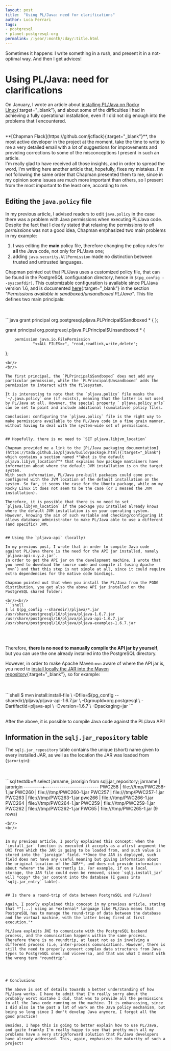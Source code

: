 ```yaml
---
layout: post
title:  "Using PL/Java: need for clarifications"
author: Luca Ferrari
tags:
- postgresql
- planet-postgresql-org
permalink: /:year/:month/:day/:title.html
---
```

Sometimes it happens: I write something in a rush, and present it in a not-optimal way. And then I get advices!

# Using PL/Java: need for clarifications

On January, I wrote an article about [installing PL/Java on Rocky Linux](https://fluca1978.github.io/2024/01/17/pljavaPostgreSQL16.html){:target="_blank"}, and about some of the difficulties I had in achieving a fully operational installation, even if I did not dig enough into the problems that I encountered.

<br/>
**[Chapman Flack](https://github.com/jcflack){:target="_blank"}**, the most active developer in the project at the moment, take the time to write to me a very detailed email with a lot of suggestions for improvements and providing corrections to some of the misconceptions I present in such an article.

<br/>
I'm really glad to have received all those insights, and in order to spread the word, I'm writing here another article that, hopefully, fixes my mistakes.
I'm not following the same order that Chapman presented them to me, since in my opinion some issues are much more important than others, so I present from the most important to the least one, according to me.

## Editing the `java.policy` file

In my previous article, I advised readers to edit `java.policy` in the case there was a problem with Java permissions when executing PL/Java code.
Despite the fact that I clearly stated that relaxing the permissions to *all permissions* was not a good idea, Chapman emphasized two main problems in my example:
1) I was editing the **main** policy file, therefore changing the policy rules for **all** the Java code, not only for PL/Java one;
2) adding `java.security.AllPermission` made no distinction between trusted and untrusted languages.

Chapman pointed out that PL/Java uses a customized policy file, that can be found in the PostgreSQL configuration directory, hence in `$(pg_config --sysconfdir)`. This customizable configuration is available since PL/Java version 1.6, and is documented [here](https://tada.github.io/pljava/use/policy.html){:target="_blank"} in the section *"Permissions available in sandboxed/unsandboxed PL/Java"*.
This file defines two main principals:

<br/>
<br/>
```java
grant principal org.postgresql.pljava.PLPrincipal$Sandboxed * {
};


grant principal org.postgresql.pljava.PLPrincipal$Unsandboxed * {

        permission java.io.FilePermission
                "<<ALL FILES>>", "read,readlink,write,delete";
};


```
<br/>
<br/>

The first principal, the `PLPrincipal$Sandboxed` does not add any particular permission, while the `PLPrincipal$Unsandboxed` adds the permission to interact with the filesystem.

It is interesting to note that the `pljava.policy` file masks the `~/.java.policy` one (if exists), meaning that the latter is not used by PL/Java at all. However, the special property ` pljava.policy_urls` can be set to point and include additional (cumulative) policy files.

Conclusion: configuring the `pljava.policy` file is the right way to make permissions available to the PL/Java code in a fine grain manner, without having to deal with the system-wide set of permissions.


## Hopefully, there is no need to `SET pljava.libjvm_location`

Chapman provided me a link to the [PL/Java packaging documentation](https://tada.github.io/pljava/build/package.html){:target="_blank"} which contains a section named *"What is the default pljava.libjvm_location?"* that explains how package mantainers have information about where the default JVM installation is on the target system.
With such information, PL/Java pre-built packages could come pre-configured with the JVM location of the default installation on the system. So far, it seems the case for the Ubuntu package, while on my Rocky Linux it does not seem to be the case (or I messed the JVM installation).

Therefore, it is possible that there is no need to set `pljava.libjvm_location` if the package you installed already knows where the default JVM installation is on your operating system. However, knowing the aim of such variable and checking/configuring it allows database administrator to make PL/Java able to use a different (and specific) JVM.


## Using the `pljava-api` (locally)

In my previous post, I wrote that in order to compile Java code against PL/Java there is the need for the API jar installed, namely `pljava-api-x.y.z.jar`.
In order to get the API jar on the development machine, I wrote that you need to download the source code and compile it (using Apache `mvn`) and that this step is not simple at all, since it could require extra dependencies for the native code bindings.

Chapman pointed out that when you install the PL/Java from the PGDG distribution, you get also the above API jar installed on the PostgreSQL shared folder:

<br/><br/>
```shell
$ ls $(pg_config --sharedir)/pljava/*.jar
/usr/share/postgresql/16/pljava/pljava-1.6.7.jar
/usr/share/postgresql/16/pljava/pljava-api-1.6.7.jar
/usr/share/postgresql/16/pljava/pljava-examples-1.6.7.jar
```
<br/><br/>

Therefore, **there is no need to manually compile the API jar by yourself**, but you can use the one already installed into the PostgreSQL directory.

However, in order to make Apache Maven `mvn` aware of where the API jar is, you need to [install locally the JAR into the Maven repository](https://maven.apache.org/guides/mini/guide-3rd-party-jars-local.html){:target="_blank"}, so for example:

<br/>
<br/>
```shell
$ mvn install:install-file \
   -Dfile=$(pg_config --sharedir)/pljava/pljava-api-1.6.7.jar \
   -DgroupId=org.postgresql \
   -DartifactId=pljava-api \
   -Dversion=1.6.7 \
   -Dpackaging=jar
```
<br/>
<br/>

After the above, it is possible to compile Java code against the PL/Java API!



## Information in the `sqlj.jar_repository` table

The `sqlj.jar_repository` table contains the unique (short) name given to every installed JAR, as well as the location the JAR was loaded from (`jarorigin`):

<br/>
<br/>
```sql
testdb=# select jarname, jarorigin from sqlj.jar_repository;
 jarname |        jarorigin
---------+--------------------------
 PWC258  | file:///tmp/PWC258-1.jar
 PWC260  | file:///tmp/PWC260-1.jar
 PWC257  | file:///tmp/PWC257-1.jar
 PWC263  | file:///tmp/PWC263-1.jar
 pwc266  | file:///tmp/PWC266-1.jar
 PWC264  | file:///tmp/PWC264-1.jar
 PWC259  | file:///tmp/PWC259-1.jar
 PWC262  | file:///tmp/PWC262-1.jar
 PWC65   | file:///tmp/PWC265-1.jar
(9 rows)

```
<br/>
<br/>


In my previous article, I poorly explained this concept: when the `install_jar` function is executed it accepts as a afirst argument the URI from which the JAR is going to be loaded from, and such value is stored into the `jaroigin` field. **Once the JAR is deployed, such field does not have any useful meaning but giving information about the original location of the JAR**, and does not provide information about *where* the JAR currently is. For example, if on a local storage, the JAR file could even be removed, since `sqlj.install_jar` will *copy* the jar content into the database (I guess into `sqlj.jar_entry` table).


## Is there a round-trip of data between PostgreSQL and PL/Java?

Again, I poorly explained this concept in my previous article, stating that *"[...] using an *external* language like PL/Java means that PostgreSQL has to manage the round-trip of data between the database and the virtual machine, with the latter being fired at first execution."*

PL/Java exploits JNI to comunicate with the PostgreSQL backend process, and the comunication happens within the same process. Therefore there is no roundtrip, at least not as in involving a different process (i.e, inter-process comunication). However, there is still the need to properly convert complex data structures from Java types to PostgreSQL ones and viceversa, and that was what I meant with the wrong term "roundtrip".




# Conclusions

The above is set of details towards a better understanding of how PL/Java works. I have to admit that I'm really sorry about the probably worst mistake I did, that was to provide all the permissions to all the Java code running on the machine. It is embarassing, since I did also in the past a lot of work on the Java policy mechanism, but being so long since I don't develop Java anymore, I forgot all the good practice!

Besides, I hope this is going to better explain how to use PL/Java, and quite frankly I'm really happy to see that pretty much all my problems have a very strighforward solution that PL/Java developers have already addressed. This, again, emphasizes the maturity of such a project!

